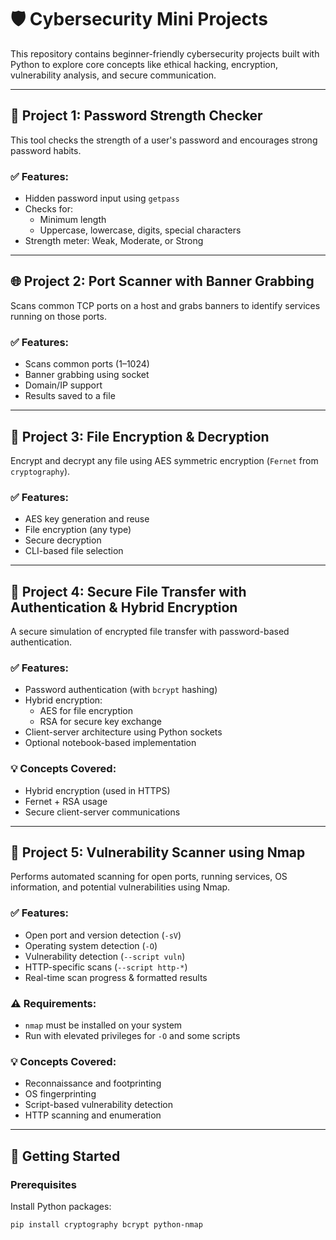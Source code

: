 # 🛡️ Cybersecurity Mini Projects

This repository contains beginner-friendly cybersecurity projects built with Python to explore core concepts like ethical hacking, encryption, vulnerability analysis, and secure communication.

---

## 🔐 Project 1: Password Strength Checker

This tool checks the strength of a user's password and encourages strong password habits.

### ✅ Features:
- Hidden password input using `getpass`
- Checks for:
  - Minimum length
  - Uppercase, lowercase, digits, special characters
- Strength meter: Weak, Moderate, or Strong

---

## 🌐 Project 2: Port Scanner with Banner Grabbing

Scans common TCP ports on a host and grabs banners to identify services running on those ports.

### ✅ Features:
- Scans common ports (1–1024)
- Banner grabbing using socket
- Domain/IP support
- Results saved to a file

---

## 🔐 Project 3: File Encryption & Decryption

Encrypt and decrypt any file using AES symmetric encryption (`Fernet` from `cryptography`).

### ✅ Features:
- AES key generation and reuse
- File encryption (any type)
- Secure decryption
- CLI-based file selection

---

## 📁 Project 4: Secure File Transfer with Authentication & Hybrid Encryption

A secure simulation of encrypted file transfer with password-based authentication.

### ✅ Features:
- Password authentication (with `bcrypt` hashing)
- Hybrid encryption:
  - AES for file encryption
  - RSA for secure key exchange
- Client-server architecture using Python sockets
- Optional notebook-based implementation

### 💡 Concepts Covered:
- Hybrid encryption (used in HTTPS)
- Fernet + RSA usage
- Secure client-server communications

---

## 🧪 Project 5: Vulnerability Scanner using Nmap

Performs automated scanning for open ports, running services, OS information, and potential vulnerabilities using Nmap.

### ✅ Features:
- Open port and version detection (`-sV`)
- Operating system detection (`-O`)
- Vulnerability detection (`--script vuln`)
- HTTP-specific scans (`--script http-*`)
- Real-time scan progress & formatted results

### ⚠️ Requirements:
- `nmap` must be installed on your system
- Run with elevated privileges for `-O` and some scripts

### 💡 Concepts Covered:
- Reconnaissance and footprinting
- OS fingerprinting
- Script-based vulnerability detection
- HTTP scanning and enumeration

---

## 🚀 Getting Started

### Prerequisites

Install Python packages:
```bash
pip install cryptography bcrypt python-nmap
